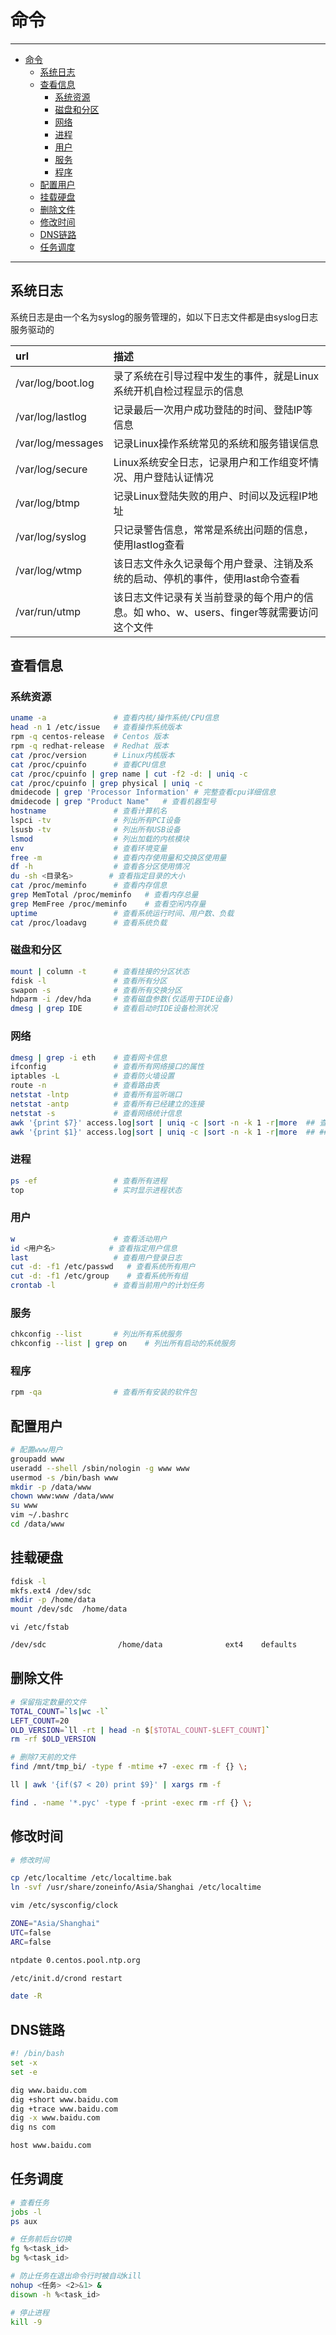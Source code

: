 # 命令

------

- [命令](#命令)
  - [系统日志](#系统日志)
  - [查看信息](#查看信息)
    - [系统资源](#系统资源)
    - [磁盘和分区](#磁盘和分区)
    - [网络](#网络)
    - [进程](#进程)
    - [用户](#用户)
    - [服务](#服务)
    - [程序](#程序)
  - [配置用户](#配置用户)
  - [挂载硬盘](#挂载硬盘)
  - [删除文件](#删除文件)
  - [修改时间](#修改时间)
  - [DNS链路](#dns链路)
  - [任务调度](#任务调度)

------

## 系统日志

系统日志是由一个名为syslog的服务管理的，如以下日志文件都是由syslog日志服务驱动的

| url               | 描述                                                                                     |
| :---------------- | :--------------------------------------------------------------------------------------- |
| /var/log/boot.log | 录了系统在引导过程中发生的事件，就是Linux系统开机自检过程显示的信息                      |
| /var/log/lastlog  | 记录最后一次用户成功登陆的时间、登陆IP等信息                                             |
| /var/log/messages | 记录Linux操作系统常见的系统和服务错误信息                                                |
| /var/log/secure   | Linux系统安全日志，记录用户和工作组变坏情况、用户登陆认证情况                            |
| /var/log/btmp     | 记录Linux登陆失败的用户、时间以及远程IP地址                                              |
| /var/log/syslog   | 只记录警告信息，常常是系统出问题的信息，使用lastlog查看                                  |
| /var/log/wtmp     | 该日志文件永久记录每个用户登录、注销及系统的启动、停机的事件，使用last命令查看           |
| /var/run/utmp     | 该日志文件记录有关当前登录的每个用户的信息。如 who、w、users、finger等就需要访问这个文件 |

## 查看信息

### 系统资源

```sh
uname -a               # 查看内核/操作系统/CPU信息
head -n 1 /etc/issue   # 查看操作系统版本
rpm -q centos-release  # Centos 版本
rpm -q redhat-release  # Redhat 版本
cat /proc/version      # Linux内核版本
cat /proc/cpuinfo      # 查看CPU信息
cat /proc/cpuinfo | grep name | cut -f2 -d: | uniq -c
cat /proc/cpuinfo | grep physical | uniq -c
dmidecode | grep 'Processor Information' # 完整查看cpu详细信息
dmidecode | grep "Product Name"   # 查看机器型号
hostname               # 查看计算机名
lspci -tv              # 列出所有PCI设备
lsusb -tv              # 列出所有USB设备
lsmod                  # 列出加载的内核模块
env                    # 查看环境变量
free -m                # 查看内存使用量和交换区使用量
df -h                  # 查看各分区使用情况
du -sh <目录名>        # 查看指定目录的大小
cat /proc/meminfo      # 查看内存信息
grep MemTotal /proc/meminfo   # 查看内存总量
grep MemFree /proc/meminfo    # 查看空闲内存量
uptime                 # 查看系统运行时间、用户数、负载
cat /proc/loadavg      # 查看系统负载
```

### 磁盘和分区

```sh
mount | column -t      # 查看挂接的分区状态
fdisk -l               # 查看所有分区
swapon -s              # 查看所有交换分区
hdparm -i /dev/hda     # 查看磁盘参数(仅适用于IDE设备)
dmesg | grep IDE       # 查看启动时IDE设备检测状况
```

### 网络

```sh
dmesg | grep -i eth    # 查看网卡信息
ifconfig               # 查看所有网络接口的属性
iptables -L            # 查看防火墙设置
route -n               # 查看路由表
netstat -lntp          # 查看所有监听端口
netstat -antp          # 查看所有已经建立的连接
netstat -s             # 查看网络统计信息
awk '{print $7}' access.log|sort | uniq -c |sort -n -k 1 -r|more  ## 查询访问最频繁的URL
awk '{print $1}' access.log|sort | uniq -c |sort -n -k 1 -r|more  ## ## 查询访问最频繁的IP
```

### 进程

```sh
ps -ef                 # 查看所有进程
top                    # 实时显示进程状态
```

### 用户

```sh
w                      # 查看活动用户
id <用户名>            # 查看指定用户信息
last                   # 查看用户登录日志
cut -d: -f1 /etc/passwd   # 查看系统所有用户
cut -d: -f1 /etc/group    # 查看系统所有组
crontab -l             # 查看当前用户的计划任务
```

### 服务

```sh
chkconfig --list       # 列出所有系统服务
chkconfig --list | grep on    # 列出所有启动的系统服务
```

### 程序

```sh
rpm -qa                # 查看所有安装的软件包
```

## 配置用户

```sh
# 配置www用户
groupadd www
useradd --shell /sbin/nologin -g www www
usermod -s /bin/bash www
mkdir -p /data/www
chown www:www /data/www
su www
vim ~/.bashrc
cd /data/www
```

## 挂载硬盘

```sh
fdisk -l
mkfs.ext4 /dev/sdc
mkdir -p /home/data
mount /dev/sdc  /home/data
```

`vi /etc/fstab`

```sh
/dev/sdc                /home/data              ext4    defaults        0 0
```

## 删除文件

```sh
# 保留指定数量的文件
TOTAL_COUNT=`ls|wc -l`
LEFT_COUNT=20
OLD_VERSION=`ll -rt | head -n $[$TOTAL_COUNT-$LEFT_COUNT]`
rm -rf $OLD_VERSION

# 删除7天前的文件
find /mnt/tmp_bi/ -type f -mtime +7 -exec rm -f {} \;

ll | awk '{if($7 < 20) print $9}' | xargs rm -f

find . -name '*.pyc' -type f -print -exec rm -rf {} \;
```


## 修改时间

```sh
# 修改时间

cp /etc/localtime /etc/localtime.bak
ln -svf /usr/share/zoneinfo/Asia/Shanghai /etc/localtime

vim /etc/sysconfig/clock

ZONE="Asia/Shanghai"
UTC=false
ARC=false

ntpdate 0.centos.pool.ntp.org

/etc/init.d/crond restart

date -R
```


## DNS链路

```sh
#! /bin/bash
set -x
set -e

dig www.baidu.com
dig +short www.baidu.com
dig +trace www.baidu.com
dig -x www.baidu.com
dig ns com

host www.baidu.com
```

## 任务调度

```sh
# 查看任务
jobs -l
ps aux

# 任务前后台切换
fg %<task_id>
bg %<task_id>

# 防止任务在退出命令行时被自动kill
nohup <任务> <2>&1> &
disown -h %<task_id>

# 停止进程
kill -9 
```
